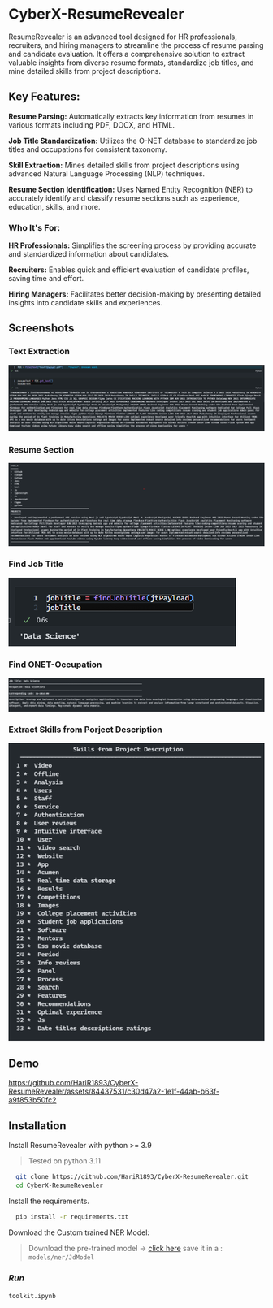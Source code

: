 # CyberX-ResumeRevealer

ResumeRevealer is an advanced tool designed for HR professionals, recruiters, and hiring managers to streamline the process of resume parsing and candidate evaluation. It offers a comprehensive solution to extract valuable insights from diverse resume formats, standardize job titles, and mine detailed skills from project descriptions.

## **Key Features:**

**Resume Parsing:** Automatically extracts key information from resumes in various formats including PDF, DOCX, and HTML.

**Job Title Standardization:** Utilizes the O-NET database to standardize job titles and occupations for consistent taxonomy.

**Skill Extraction:** Mines detailed skills from project descriptions using advanced Natural Language Processing (NLP) techniques.

**Resume Section Identification:** Uses Named Entity Recognition (NER) to accurately identify and classify resume sections such as experience, education, skills, and more.

### **Who It's For:**

**HR Professionals:**
 Simplifies the screening process by providing accurate and standardized information about candidates.

**Recruiters:** Enables quick and efficient evaluation of candidate profiles, saving time and effort.

**Hiring Managers:** Facilitates better decision-making by presenting detailed insights into candidate skills and experiences.

## Screenshots

### **Text Extraction**

![Resume Text Extraction](https://github.com/HariR1893/CyberX-ResumeRevealer/blob/main/assets/text-extraction.png)

### **Resume Section**

![Resume Text Extraction](https://github.com/HariR1893/CyberX-ResumeRevealer/blob/main/assets/resume-section.png)

### **Find Job Title**

![Resume Text Extraction](https://github.com/HariR1893/CyberX-ResumeRevealer/blob/main/assets/jobtitle.png)

### **Find ONET-Occupation**

![Resume Text Extraction](https://github.com/HariR1893/CyberX-ResumeRevealer/blob/main/assets/onet-occupation.png)

### **Extract Skills from Porject Description**

![Resume Text Extraction](https://github.com/HariR1893/CyberX-ResumeRevealer/blob/main/assets/skills-proj-desp.png)

## Demo

https://github.com/HariR1893/CyberX-ResumeRevealer/assets/84437531/c30d47a2-1e1f-44ab-b63f-a9f853b50fc2


## Installation

Install ResumeRevealer with python >= 3.9

> Tested on python 3.11

```bash
  git clone https://github.com/HariR1893/CyberX-ResumeRevealer.git
  cd CyberX-ResumeRevealer
```

Install the requirements.

```bash
  pip install -r requirements.txt
```

Download the Custom trained NER Model:
> Download the pre-trained model -> [click here](https://drive.google.com/drive/folders/1hX-Lx1Q7yRV1kPSXvgRyBgB_WEMnz0aw?usp=sharing)
> save it in a :
> ```models/ner/JdModel```

### *Run*

```toolkit.ipynb```
